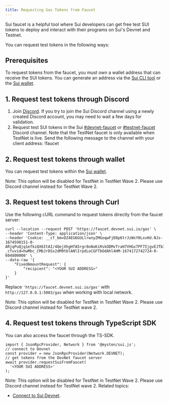 ```yaml
---
title: Requesting Gas Tokens from Faucet
---
```


Sui faucet is a helpful tool where Sui developers can get free test SUI tokens to deploy and interact with their programs on Sui's Devnet and Testnet.

You can request test tokens in the following ways:

## Prerequisites

To request tokens from the faucet, you must own a wallet address that can receive the SUI tokens. You can generate an address via the [Sui CLI tool](../build/cli-client.md#active-address) or the [Sui wallet](../explore/wallet-browser.md).

## 1. Request test tokens through Discord

1. Join [Discord](https://discord.gg/sui).
   If you try to join the Sui Discord channel using a newly created Discord account, you may need to wait a few days for validation.
1. Request test SUI tokens in the Sui [#devnet-faucet](https://discord.com/channels/916379725201563759/971488439931392130) or [#testnet-faucet](https://discord.com/channels/916379725201563759/1037811694564560966) Discord channel. Note that the TestNet faucet is only available when TestNet is live.
   Send the following message to the channel with your client address:
   !faucet <Your client address>

## 2. Request test tokens through wallet

You can request test tokens within the [Sui wallet](https://docs.sui.io/devnet/explore/wallet-browser#add-sui-tokens-to-your-sui-wallet).

Note: This option will be disabled for TestNet in TestNet Wave 2. Please use Discord channel instead for TestNet Wave 2.

## 3. Request test tokens through Curl

Use the following cURL command to request tokens directly from the faucet server:

```
curl --location --request POST 'https://faucet.devnet.sui.io/gas' \
--header 'Content-Type: application/json' \
--header 'Cookie: __cf_bm=DZ4EG6GULlrwnyZMGoqwFjD8p6trJzWsY0LxvHd.NJs-1674598151-0-ARjqPuQjq1efkiQX6ItAI/4QejXhgHfA5rgr8oNoKiRskODMvTraH7VHGx7PF7IjgvEJTbIRB52Yia/Z6UfVlpo=; _cfuvid=hwMbc_CMbJrDSx2dM9tblANlIrpdLoCGFTbOdAhl4HM-1674172742724-0-604800000' \
--data-raw '{
    "FixedAmountRequest": {
        "recipient": "<YOUR SUI ADDRESS>"
    }
}'
```

Replace `'https://faucet.devnet.sui.io/gas'` with `http://127.0.0.1:5003/gas` when working with local network.

Note: This option will be disabled for TestNet in TestNet Wave 2. Please use Discord channel instead for TestNet wave 2.

## 4. Request test tokens through TypeScript SDK

You can also access the faucet through the TS-SDK.

```
import { JsonRpcProvider, Network } from '@mysten/sui.js';
// connect to Devnet
const provider = new JsonRpcProvider(Network.DEVNET);
// get tokens from the DevNet faucet server
await provider.requestSuiFromFaucet(
  '<YOUR SUI ADDRESS>'
);
```

Note: This option will be disabled for TestNet in TestNet Wave 2. Please use Discord channel instead for TestNet wave 2.
Related topics:

- [Connect to Sui Devnet](../build/devnet.md).
